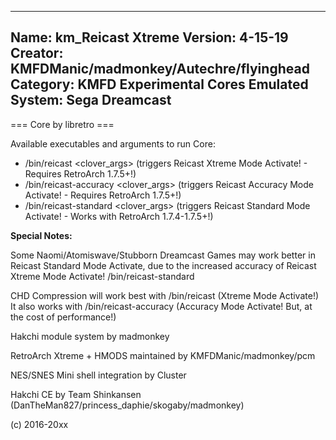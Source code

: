 -----------------------
Name: km_Reicast Xtreme
Version: 4-15-19
Creator: KMFDManic/madmonkey/Autechre/flyinghead
Category: KMFD Experimental Cores
Emulated System: Sega Dreamcast
-----------------------
=== Core by libretro ===

Available executables and arguments to run Core:
- /bin/reicast <rom> <clover_args> (triggers Reicast Xtreme Mode Activate! - Requires RetroArch 1.7.5+!)
- /bin/reicast-accuracy <rom> <clover_args> (triggers Reicast Accuracy Mode Activate! - Requires RetroArch 1.7.5+!)
- /bin/reicast-standard <rom> <clover_args> (triggers Reicast Standard Mode Activate! - Works with RetroArch 1.7.4-1.7.5+!)

**Special Notes:**

Some Naomi/Atomiswave/Stubborn Dreamcast Games may work better in Reicast Standard Mode Activate,
due to the increased accuracy of Reicast Xtreme Mode Activate! /bin/reicast-standard

CHD Compression will work best with /bin/reicast (Xtreme Mode Activate!)
It also works with /bin/reicast-accuracy (Accuracy Mode Activate! But, at the cost of performance!)

Hakchi module system by madmonkey

RetroArch Xtreme + HMODS maintained by KMFDManic/madmonkey/pcm

NES/SNES Mini shell integration by Cluster

Hakchi CE by Team Shinkansen (DanTheMan827/princess_daphie/skogaby/madmonkey)

(c) 2016-20xx
